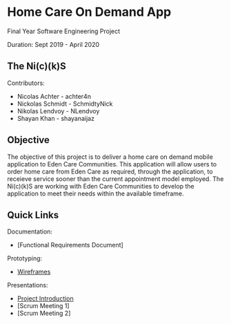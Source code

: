 # Home Care On Demand App
Final Year Software Engineering Project

Duration: Sept 2019 - April 2020

## The Ni(c)(k)S
Contributors:
- Nicolas Achter - achter4n
- Nickolas Schmidt - SchmidtyNick
- Nikolas Lendvoy - NLendvoy
- Shayan Khan - shayanaijaz

## Objective
The objective of this project is to deliver a home care on demand mobile application to Eden Care Communities. This application will allow users to order home care from Eden Care as required, through the application, to receieve service sooner than the current appointment model employed. The Ni(c)(k)S are working with Eden Care Communities to develop the application to meet their needs within the available timeframe.

## Quick Links
Documentation:
- [Functional Requirements Document]

Prototyping:
- [Wireframes](./Prototypes/Wireframes)

Presentations:
- [Project Introduction](./Presentations/Project%20Introduction.pptx.pdf)
- [Scrum Meeting 1]
- [Scrum Meeting 2]
